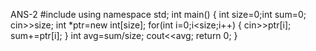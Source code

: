 ANS-2
#include <iostream> using namespace std;
int main()
{
int size=0;int sum=0; cin>>size; int *ptr=new int[size]; for(int i=0;i<size;i++)
{ cin>>ptr[i]; sum+=ptr[i];
}
int avg=sum/size; cout<<avg;
return 0;
}
